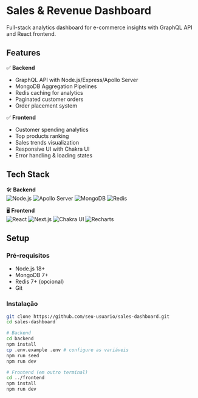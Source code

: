 # Sales & Revenue Dashboard

Full-stack analytics dashboard for e-commerce insights with GraphQL API and React frontend.

## Features

✅ **Backend**

- GraphQL API with Node.js/Express/Apollo Server
- MongoDB Aggregation Pipelines
- Redis caching for analytics
- Paginated customer orders
- Order placement system

✅ **Frontend**

- Customer spending analytics
- Top products ranking
- Sales trends visualization
- Responsive UI with Chakra UI
- Error handling & loading states

## Tech Stack

🛠️ **Backend**  
![Node.js](https://img.shields.io/badge/Node.js-18-green)
![Apollo Server](https://img.shields.io/badge/Apollo_Server-3-blue)
![MongoDB](https://img.shields.io/badge/MongoDB-7-orange)
![Redis](https://img.shields.io/badge/Redis-7-red)

🖥️ **Frontend**  
![React](https://img.shields.io/badge/React-18-blue)
![Next.js](https://img.shields.io/badge/Next.js-15-lightgrey)
![Chakra UI](https://img.shields.io/badge/Chakra_UI-3-teal)
![Recharts](https://img.shields.io/badge/Recharts-3-lightblue)

## Setup

### Pré-requisitos

- Node.js 18+
- MongoDB 7+
- Redis 7+ (opcional)
- Git

### Instalação

```bash
git clone https://github.com/seu-usuario/sales-dashboard.git
cd sales-dashboard

# Backend
cd backend
npm install
cp .env.example .env # configure as variáveis
npm run seed
npm run dev

# Frontend (em outro terminal)
cd ../frontend
npm install
npm run dev
```
